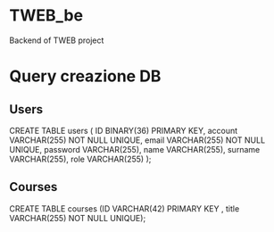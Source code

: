 # TWEB_be
Backend of TWEB project

# Query creazione DB
## Users
CREATE TABLE users ( ID BINARY(36) PRIMARY KEY, account VARCHAR(255) NOT NULL UNIQUE, email VARCHAR(255) NOT NULL UNIQUE, password VARCHAR(255), name VARCHAR(255), surname VARCHAR(255), role VARCHAR(255) );

## Courses
CREATE TABLE courses (ID VARCHAR(42) PRIMARY KEY , title VARCHAR(255) NOT NULL UNIQUE);